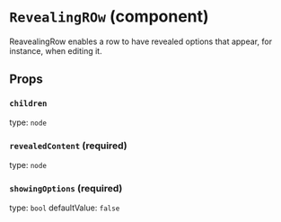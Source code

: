 `RevealingROw` (component)
==========================

ReavealingRow enables a row to have revealed options
that appear, for instance, when editing it.

Props
-----

### `children`

type: `node`


### `revealedContent` (required)

type: `node`


### `showingOptions` (required)

type: `bool`
defaultValue: `false`

